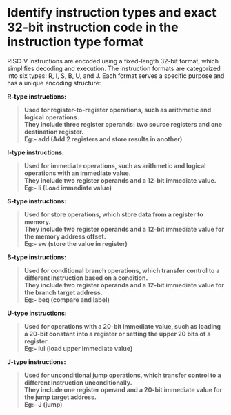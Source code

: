 # Identify instruction types and exact 32-bit instruction code in the instruction type format
RISC-V instructions are encoded using a fixed-length 32-bit format, which simplifies decoding and execution. The instruction formats are categorized into six types: R, I, S, B, U, and J. Each format serves a specific purpose and has a unique encoding structure:

<b></p>R-type instructions:
>Used for register-to-register operations, such as arithmetic and logical operations.</br>
>They include three register operands: two source registers and one destination register.</br>
> Eg:- add (Add 2 registers and store results in another)</br>

<b></p>I-type instructions:
>Used for immediate operations, such as arithmetic and logical operations with an immediate value.</br>
> They include two register operands and a 12-bit immediate value.</br>
>Eg:- li (Load immediate value)</br>

<b></p>S-type instructions:
>Used for store operations, which store data from a register to memory.</br>
>They include two register operands and a 12-bit immediate value for the memory address offset.</br>
> Eg:- sw (store the value in register)</br>

<b></p>B-type instructions:
>Used for conditional branch operations, which transfer control to a different instruction based on a condition.</br>
>They include two register operands and a 12-bit immediate value for the branch target address.</br>
> Eg:- beq (compare and label)</br>

<b></p>U-type instructions:
>Used for operations with a 20-bit immediate value, such as loading a 20-bit constant into a register or setting the upper 20 bits of a register.</br>
>Eg:- lui (load upper immediate value)</br>

<b></p>J-type instructions:
>Used for unconditional jump operations, which transfer control to a different instruction unconditionally.</br>
>They include one register operand and a 20-bit immediate value for the jump target address.</br>
> Eg:- J (jump)</br>
